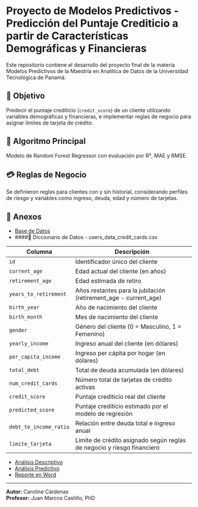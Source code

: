# Proyecto de Modelos Predictivos - Predicción del Puntaje Crediticio a partir de Características Demográficas y Financieras 

Este repositorio contiene el desarrollo del proyecto final de la materia Modelos Predictivos de la Maestría en Analítica de Datos de la Universidad Tecnológica de Panamá.

## 📌 Objetivo
Predecir el puntaje crediticio (`credit_score`) de un cliente utilizando variables demográficas y financieras, e implementar reglas de negocio para asignar límites de tarjeta de crédito.

## 🧠 Algoritmo Principal
Modelo de Random Forest Regressor con evaluación por R², MAE y RMSE.

## 💳 Reglas de Negocio
Se definieron reglas para clientes con y sin historial, considerando perfiles de riesgo y variables como ingreso, deuda, edad y número de tarjetas.

## 🔗 Anexos
- [Base de Datos](users_data_credit_cards.csv)
- ####🧾 Diccionario de Datos - users_data_credit_cards.csv

| Columna               | Descripción                                                                 |
|-----------------------|------------------------------------------------------------------------------|
| `id`                  | Identificador único del cliente                                              |
| `current_age`         | Edad actual del cliente (en años)                                            |
| `retirement_age`      | Edad estimada de retiro                                                      |
| `years_to_retirement` | Años restantes para la jubilación (retirement_age - current_age)            |
| `birth_year`          | Año de nacimiento del cliente                                                |
| `birth_month`         | Mes de nacimiento del cliente                                                |
| `gender`              | Género del cliente (0 = Masculino, 1 = Femenino)                             |
| `yearly_income`       | Ingreso anual del cliente (en dólares)                                       |
| `per_capita_income`   | Ingreso per cápita por hogar (en dólares)                                    |
| `total_debt`          | Total de deuda acumulada (en dólares)                                        |
| `num_credit_cards`    | Número total de tarjetas de crédito activas                                  |
| `credit_score`        | Puntaje crediticio real del cliente                                          |
| `predicted_score`     | Puntaje crediticio estimado por el modelo de regresión                       |
| `debt_to_income_ratio`| Relación entre deuda total e ingreso anual                                   |
| `limite_tarjeta`      | Límite de crédito asignado según reglas de negocio y riesgo financiero       |

- [Análisis Descriptivo](Proyecto_CreditScore_Limite_Final.ipynb)
- [Análisis Predictivo](Proyecto_CreditScore_Limite_Final.ipynb)
- [Reporte en Word](Reporte_Final_Caroline_Cardenas_Completo.docx)


---
**Autor:** Caroline Cárdenas  
**Profesor:** Juan Marcos Castillo, PhD
